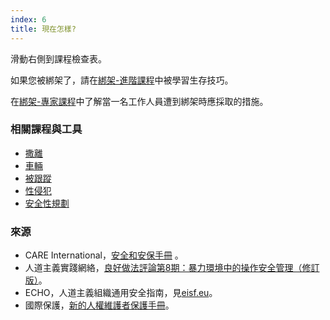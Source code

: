 ```yaml
---
index: 6
title: 現在怎樣?
---
```

滑動右側到課程檢查表。

如果您被綁架了，請在[綁架-進階課程](umbrella://incident-response/kidnapping/advanced)中被學習生存技巧。

在[綁架-專家課程](umbrella://incident-response/kidnapping/expert)中了解當一名工作人員遭到綁架時應採取的措施。

### 相關課程與工具

*   [撒離](umbrella://incident-response/evacuation)
*   [車輛](umbrella://travel/vehicles)
*   [被跟蹤](umbrella://work/being-followed/beginner)
*   [性侵犯](umbrella://incident-response/sexual-assault)
*   [安全性規劃](umbrella://assess-your-risk/security-planning)

### 來源

*   CARE International，[安全和安保手冊](https://www.eisf.eu/wp-content/uploads/2014/09/0614-Macpherson-2004-CARE-International-Safety-and-Security-Handbook.pdf) 。
*   人道主義實踐網絡，[良好做法評論第8期：暴力環境中的操作安全管理（修訂版）](http://odihpn.org/wp-content/uploads/2010/11/GPR_8_revised2.pdf)。
*   ECHO，人道主義組織通用安全指南，見[eisf.eu](https://www.eisf.eu/library/generic-security-guide-for-humanitarian-organisations/)。
*   國際保護，[新的人權維護者保護手冊](https://www.protectioninternational.org/en/node/1106)。